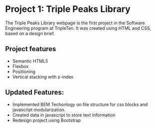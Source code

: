 # Project 1: Triple Peaks Library

The Triple Peaks Library webpage is the first project in the Software Engineering
program at TripleTen. It was created using HTML and CSS, based on a design brief.

## Project features

- Semantic HTML5
- Flexbox
- Positioning
- Vertical stacking with z-index

## Updated Features:

- Implemented BEM Techonlogy on file structure for css blocks and javascript modularization.
- Created data in javascript to store text information
- Redesign project using Bootstrap

